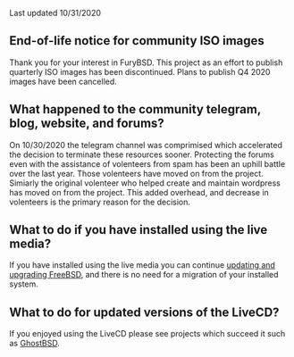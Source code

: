 Last updated 10/31/2020

## End-of-life notice for community ISO images
Thank you for your interest in FuryBSD.  This project as an effort to publish quarterly ISO images has been discontinued.  Plans to publish Q4 2020 images have been cancelled.

## What happened to the community telegram, blog, website, and forums?
On 10/30/2020 the telegram channel was comprimised which accelerated the decision to terminate these resources sooner.  Protecting the forums even with the assistance of volenteers from spam has been an uphill battle over the last year.  Those volenteers have moved on from the project.  Simiarly the original volenteer who helped create and maintain wordpress has moved on from the project.  This added overhead, and decrease in volenteers is the primary reason for the decision.  

## What to do if you have installed using the live media?
If you have installed using the live media you can continue [updating and upgrading FreeBSD](https://www.freebsd.org/doc/handbook/updating-upgrading.html), and there is no need for a migration of your installed system.  

## What to do for updated versions of the LiveCD?
If you enjoyed using the LiveCD please see projects which succeed it such as [GhostBSD](http://www.ghostbsd.org).  
